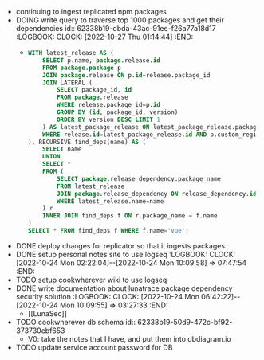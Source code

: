 - continuing to ingest replicated npm packages
- DOING write query to traverse top 1000 packages and get their dependencies
  id:: 62338b19-dbda-43ac-91ee-f26a77a18d17
  :LOGBOOK:
  CLOCK: [2022-10-27 Thu 01:14:44]
  :END:
	- ```sql
	  WITH latest_release AS (
	      SELECT p.name, package.release.id
	      FROM package.package p
	      JOIN package.release ON p.id=release.package_id
	      JOIN LATERAL (
	          SELECT package_id, id
	          FROM package.release
	          WHERE release.package_id=p.id
	          GROUP BY (id, package_id, version)
	          ORDER BY version DESC LIMIT 1
	      ) AS latest_package_release ON latest_package_release.package_id = p.id
	      WHERE release.id=latest_package_release.id AND p.custom_registry!=''
	  ), RECURSIVE find_deps(name) AS (
	      SELECT name
	      UNION
	      SELECT *
	      FROM (
	          SELECT package.release_dependency.package_name
	          FROM latest_release
	          JOIN package.release_dependency ON release_dependency.id = latest_release.id
	          WHERE latest_release.name=name
	      ) r
	      INNER JOIN find_deps f ON r.package_name = f.name
	  )
	  SELECT * FROM find_deps f WHERE f.name='vue';
	  ```
- DONE deploy changes for replicator so that it ingests packages
- DONE setup personal notes site to use logseq
  :LOGBOOK:
  CLOCK: [2022-10-24 Mon 02:22:04]--[2022-10-24 Mon 10:09:58] =>  07:47:54
  :END:
- TODO setup cookwherever wiki to use logseq
- DONE write documentation about lunatrace package dependency security solution
  :LOGBOOK:
  CLOCK: [2022-10-24 Mon 06:42:22]--[2022-10-24 Mon 10:09:55] =>  03:27:33
  :END:
	- [[LunaSec]]
- TODO cookwherever db schema
  id:: 62338b19-50d9-472c-bf92-373730ebf653
	- V0: take the notes that I have, and put them into dbdiagram.io
- TODO update service account password for DB